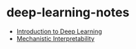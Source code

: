 # deep-learning-notes

- [Introduction to Deep Learning](introduction/index.html)
- [Mechanistic Interpretability](mechanistic/index.html)